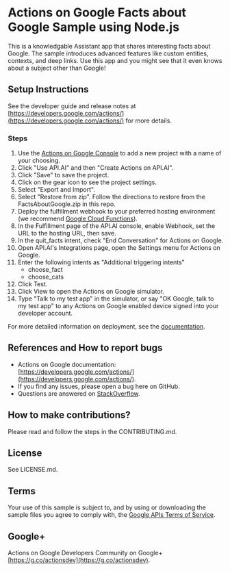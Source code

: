 # Actions on Google Facts about Google Sample using Node.js

This is a knowledgable Assistant app that shares interesting facts about Google.
The sample introduces advanced features like custom entities, contexts,
and deep links. Use this app and you might see that it even knows about a
subject other than Google!

## Setup Instructions

See the developer guide and release notes at [https://developers.google.com/actions/](https://developers.google.com/actions/) for more details.

### Steps
1. Use the [Actions on Google Console](https://console.actions.google.com) to add a new project with a name of your choosing.
1. Click "Use API.AI" and then "Create Actions on API.AI".
1. Click "Save" to save the project.
1. Click on the gear icon to see the project settings.
1. Select "Export and Import".
1. Select "Restore from zip". Follow the directions to restore from the FactsAboutGoogle.zip in this repo.
1. Deploy the fulfillment webhook to your preferred hosting environment
(we recommend [Google Cloud Functions](https://cloud.google.com/functions/docs/tutorials/http)).
1. In the Fulfillment page of the API.AI console, enable Webhook, set the URL to the hosting URL, then save.
1. In the quit_facts intent, check "End Conversation" for Actions on Google.
1. Open API.AI's Integrations page, open the Settings menu for Actions on Google.
1. Enter the following intents as "Additional triggering intents"
    * choose_fact
    * choose_cats
1. Click Test.
1. Click View to open the Actions on Google simulator.
1. Type "Talk to my test app" in the simulator, or say "OK Google, talk to my test app" to any Actions on Google enabled device signed into your developer account.

For more detailed information on deployment, see the [documentation](https://developers.google.com/actions/samples/).

## References and How to report bugs
* Actions on Google documentation: [https://developers.google.com/actions/](https://developers.google.com/actions/).
* If you find any issues, please open a bug here on GitHub.
* Questions are answered on [StackOverflow](https://stackoverflow.com/questions/tagged/actions-on-google).

## How to make contributions?
Please read and follow the steps in the CONTRIBUTING.md.

## License
See LICENSE.md.

## Terms
Your use of this sample is subject to, and by using or downloading the sample files you agree to comply with, the [Google APIs Terms of Service](https://developers.google.com/terms/).

## Google+
Actions on Google Developers Community on Google+ [https://g.co/actionsdev](https://g.co/actionsdev).
